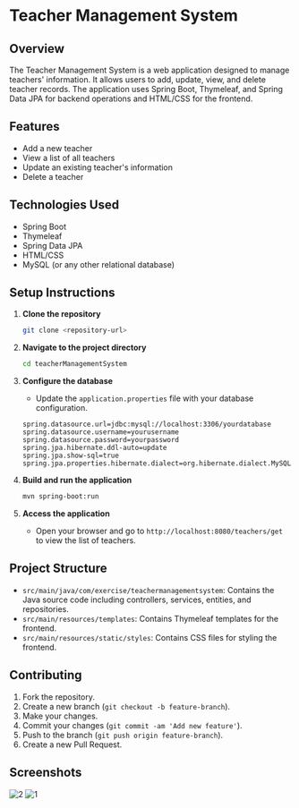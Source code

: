 # Teacher Management System

## Overview
The Teacher Management System is a web application designed to manage teachers' information. It allows users to add, update, view, and delete teacher records. The application uses Spring Boot, Thymeleaf, and Spring Data JPA for backend operations and HTML/CSS for the frontend.

## Features
- Add a new teacher
- View a list of all teachers
- Update an existing teacher's information
- Delete a teacher

## Technologies Used
- Spring Boot
- Thymeleaf
- Spring Data JPA
- HTML/CSS
- MySQL (or any other relational database)

## Setup Instructions
1. **Clone the repository**
    ```bash
    git clone <repository-url>
    ```

2. **Navigate to the project directory**
    ```bash
    cd teacherManagementSystem
    ```

3. **Configure the database**
    - Update the `application.properties` file with your database configuration.
    ```properties
    spring.datasource.url=jdbc:mysql://localhost:3306/yourdatabase
    spring.datasource.username=yourusername
    spring.datasource.password=yourpassword
    spring.jpa.hibernate.ddl-auto=update
    spring.jpa.show-sql=true
    spring.jpa.properties.hibernate.dialect=org.hibernate.dialect.MySQL5Dialect
    ```

4. **Build and run the application**
    ```bash
    mvn spring-boot:run
    ```

5. **Access the application**
    - Open your browser and go to `http://localhost:8080/teachers/get` to view the list of teachers.

## Project Structure
- `src/main/java/com/exercise/teachermanagementsystem`: Contains the Java source code including controllers, services, entities, and repositories.
- `src/main/resources/templates`: Contains Thymeleaf templates for the frontend.
- `src/main/resources/static/styles`: Contains CSS files for styling the frontend.

## Contributing
1. Fork the repository.
2. Create a new branch (`git checkout -b feature-branch`).
3. Make your changes.
4. Commit your changes (`git commit -am 'Add new feature'`).
5. Push to the branch (`git push origin feature-branch`).
6. Create a new Pull Request.

## Screenshots


![2](https://github.com/user-attachments/assets/b1fe84ff-bdfa-493d-8357-7931e3e5f597)
![1](https://github.com/user-attachments/assets/05c613a4-eb9b-4957-a4aa-5ba4b4ebb5de)

